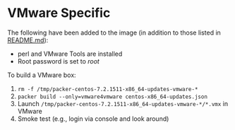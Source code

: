 VMware Specific
===================

The following have been added to the image (in addition to those listed in [README.md](README.md)):

  * perl and VMware Tools are installed
  * Root password is set to *root*

To build a VMware box:

  1. `rm -f /tmp/packer-centos-7.2.1511-x86_64-updates-vmware-*`
  1. `packer build --only=vmware4vmware centos-x86_64-updates.json`
  1. Launch `/tmp/packer-centos-7.2.1511-x86_64-updates-vmware-*/*.vmx` in VMware
  1. Smoke test (e.g., login via console and look around)
